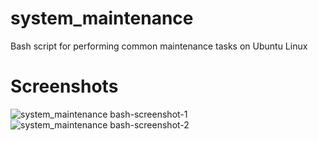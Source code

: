 # system_maintenance
Bash script for performing common maintenance tasks on Ubuntu Linux
# Screenshots
![system_maintenance bash-screenshot-1](https://github.com/user-attachments/assets/cc25a197-6eb7-4c79-8bd9-4e7f76ef4c02)
![system_maintenance bash-screenshot-2](https://github.com/user-attachments/assets/81347a83-0318-4a73-86c0-69a697b2235b)
